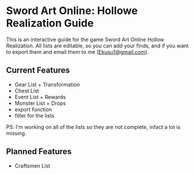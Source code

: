 # Sword Art Online: Hollowe Realization Guide
This is an interactive guide for the game Sword Art Online Hollow Realization.
All lists are editable, so you can add your finds, and if you want to export them
and email them to me (Ekusu1@gmail.com).

## Current Features

- Gear List + Transformation
- Chest List
- Event List + Rewards
- Monster List + Drops
- export function
- filter for the lists

PS: I'm working on all of the lists so they are not complete, infact a lot is missing.

## Planned Features

- Craftsmen List